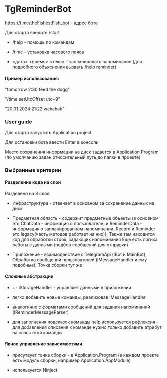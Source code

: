 # TgReminderBot

https://t.me/theFishestFish_bot - адрес бота

Для старта введите /start

- /help - помощь по командам

- /time - установка часового пояса

- <дата> <время> <текс> - запланировать напоминание (для подробного объяснения вызвать /help reminder)

#### Пример использования:

"tomorrow 2:30 feed the dogg"

"/time setUtcOffset utc+9"

"20.01.2024 21:22 wahahah"


### User guide

Для старта запустить Application project

Для остановки бота ввести Enter в консоли

Место сохранения информации на диск задается в Application.Program (по умолчанию задан относительный путь до папки в проекте)


### Выбранные критерии

#### Разделение кода на слои
Разделено на 3 слоя:
- Инфраструктура - отвечает в основном за сохранение данных на диск

- Предметная область - содержит предметные объекты (в основном это ChatData - инфрмация о пользователе; и ReminderData - информация о запланированном напоминании, Record и Reminder это legacy(часть методов работает на них));
Также там находится код для обработки строк, задающих напоминания
Еще есть логика работы с данными (подбор сообщений для отправки)

- Приложение - взаимодействие с TelegramApi (IBot и MainBot); Обработка сообщений пользователей (IMessageHandler и ему подобные); Точка сборки тут же

#### Сложные абстракции
- +- IStorageHandler - управляет данными в приложении

- легко добавить новые команды, реализовав IMessageHandler

- аналогично с форматами сообщений для задания напоминаний (IReminderMessageParser)

- для заполнения подсказок команды help используется рефлексия - для добавления описания к команде нужно только добавить атрибут на класс этой команды

#### Явное управление зависимостями
- присутвует точка сборки - в Application.Program (в каждом проекте есть модуль сборки, например Application.AppModule)

- используется Ninject
